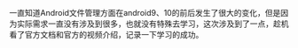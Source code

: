 一直知道Android文件管理方面在android9、10的前后发生了很大的变化，但是因为实际需求一直没有涉及到很多，也就没有特殊去学习，这次涉及到了一点，趁机看了官方文档和官方的视频介绍，记录一下学习的成功。

 